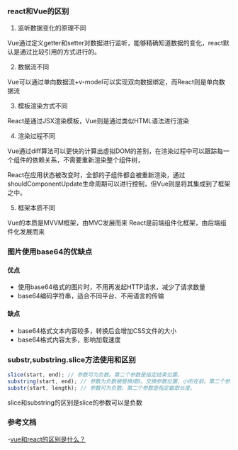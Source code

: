   ### react和Vue的区别

  1. 监听数据变化的原理不同

  Vue通过定义getter和setter对数据进行监听，能够精确知道数据的变化，react默认是通过比较引用的方式进行的。

  2. 数据流不同

  Vue可以通过单向数据流+v-model可以实现双向数据绑定，而React则是单向数据流

  3. 模板渲染方式不同

   React是通过JSX渲染模板，Vue则是通过类似HTML语法进行渲染

  4. 渲染过程不同

   Vue通过diff算法可以更快的计算出虚拟DOM的差别，在渲染过程中可以跟踪每一个组件的依赖关系，不需要重新渲染整个组件树，

   React在应用状态被改变时，全部的子组件都会被重新渲染，通过shouldComponentUpdate生命周期可以进行控制，但Vue则是将其集成到了框架之中。

  5. 框架本质不同

  Vue的本质是MVVM框架，由MVC发展而来
  React是前端组件化框架，由后端组件化发展而来

### 图片使用base64的优缺点

#### 优点

- 使用base64格式的图片时，不用再发起HTTP请求，减少了请求数量
- base64编码字符串，适合不同平台、不用语言的传输

#### 缺点

- base64格式文本内容较多，转换后会增加CSS文件的大小
- base64格式内容太多，影响加载速度

### substr,substring.slice方法使用和区别

``` javascript
slice(start, end); // 参数可为负数。第二个参数是指定结束位置。
substring(start, end); // 参数为负数被替换成0。交换参数位置，小的在前。第二个参数是指定结束位置。
substr(start, length); // 参数可为负数。第二个参数是指定截取长度。
```

slice和substring的区别是slice的参数可以是负数

### 参考文档

-[vue和react的区别是什么？](https://zhuanlan.zhihu.com/p/100228073)
